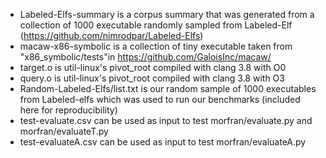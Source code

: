 * Labeled-Elfs-summary is a corpus summary that was generated from a collection of 1000 executable randomly sampled from Labeled-Elf (https://github.com/nimrodpar/Labeled-Elfs)
* macaw-x86-symbolic is a collection of tiny executable taken from "x86_symbolic/tests"in https://github.com/GaloisInc/macaw/
* target.o is util-linux's pivot_root compiled with clang 3.8 with O0
* query.o is util-linux's pivot_root compiled with clang 3.8 with O3
* Random-Labeled-Elfs/list.txt is our random sample of 1000 executables from Labeled-elfs which was used to run our benchmarks (included here for reproducibility) 
* test-evaluate.csv can be used as input to test morfran/evaluate.py and morfran/evaluateT.py
* test-evaluateA.csv can be used as input to test morfran/evaluateA.py
